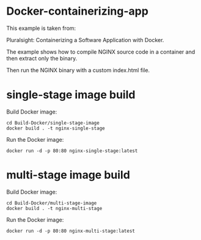 # Docker-containerizing-app

This example is taken from:

Pluralsight: Containerizing a Software Application with Docker.

The example shows how to compile NGINX source code in a container and then extract only the binary.

Then run the NGINX binary with a custom index.html file.


# single-stage image build
Build Docker image:
```
cd Build-Docker/single-stage-image
docker build . -t nginx-single-stage
```
Run the Docker image:
```
docker run -d -p 80:80 nginx-single-stage:latest
```

# multi-stage image build
Build Docker image:
```
cd Build-Docker/multi-stage-image
docker build . -t nginx-multi-stage
```
Run the Docker image:
```
docker run -d -p 80:80 nginx-multi-stage:latest
```
